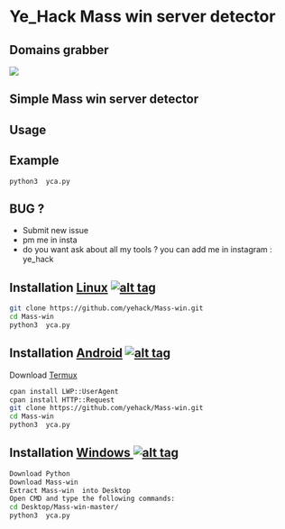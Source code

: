 <h1> Ye_Hack Mass win server detector</h1>


<h2>Domains grabber</h2>

<img src="https://files.catbox.moe/86zjrr.jpeg" data-canonical-src="" style="max-width:100%;">

<h2>Simple Mass win server detector</h2>


<h2>Usage</h2>

</tr>
</tbody></table>
<h2>Example</h2>
<code>python3  yca.py</code>
<br>
<h2>BUG ?</h2>
<ul>
<li>Submit new issue</li>
<li>pm me in insta</li>
<li>do you want ask about all my tools ? you can add me in instagram : ye_hack </a></li>
</ul>

## Installation [Linux](https://wikipedia.org/wiki/Linux) [![alt tag](http://icons.iconarchive.com/icons/dakirby309/simply-styled/32/OS-Linux-icon.png)](https://fr.wikipedia.org/wiki/Linux)

```bash
git clone https://github.com/yehack/Mass-win.git
cd Mass-win 
python3  yca.py 
```

## Installation [Android](https://wikipedia.org/wiki/Android) [![alt tag](https://cdn1.iconfinder.com/data/icons/logotypes/32/android-32.png)](https://fr.wikipedia.org/wiki/Android)

Download [Termux](https://play.google.com/store/apps/details?id=com.termux)

```bash
cpan install LWP::UserAgent
cpan install HTTP::Request
git clone https://github.com/yehack/Mass-win.git
cd Mass-win 
python3  yca.py 
```

## Installation [Windows ](https://wikipedia.org/wiki/Microsoft_Windows)[![alt tag](http://icons.iconarchive.com/icons/tatice/cristal-intense/32/Windows-icon.png)](https://fr.wikipedia.org/wiki/Microsoft_Windows)
```bash
Download Python
Download Mass-win 
Extract Mass-win  into Desktop
Open CMD and type the following commands:
cd Desktop/Mass-win-master/
python3  yca.py 
```


